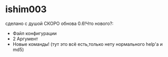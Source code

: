 # ishim003
сделано с душой
СКОРО обнова 0.6!Что нового?:
- Файл конфигурации
- 2 Аргумент
- Новые команды!
(тут это всё есть,только нету нормального help'a и md5)
